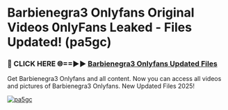 # Barbienegra3 Onlyfans Original Videos 0nlyFans Leaked - Files Updated! (pa5gc)

<h3>🔴 CLICK HERE 🌐==►► <a href="https://tinyurl.com/2m67pmp6" rel="nofollow">Barbienegra3 Onlyfans Updated Files</a></h3>

Get Barbienegra3 Onlyfans and all content. Now you can access all videos and pictures of Barbienegra3 Onlyfans. New Updated Files 2025!

[![pa5gc](https://i.imgur.com/H4QAA4z.gif)](https://tinyurl.com/2m67pmp6)